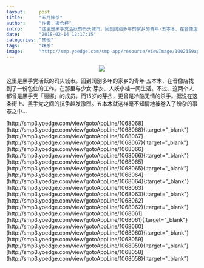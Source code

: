 ```yaml
---
layout:     post
title:      "五月妹杀"
author:     "作者：板仓梓"
intro:      "这里是黑手党活跃的码头城市。回到阔别多年的家乡的青年·五本木、在音像店找到了一份包住的工作。在那里与少女·芽衣、人妖小桂一同生活。不过、这两个人都曾是黑手党「丽娜」的成员。而15岁的芽衣，更曾是冷酷无情的杀手。据说在这条街上、黑手党之间的抗争越发激烈。五本木就这样毫不知情地被卷入了纷杂的事态之中…"
date:       "2018-02-14 12:17:15"
categories: "其他"
tags:       "妹杀"
image:      "http://smp.yoedge.com/smp-app/resource/viewImage/1002359appline.png"
---
```

<div style="text-align: center">
<p><img src="http://smp.yoedge.com/smp-app/resource/viewImage/1002359appline.png"/></p>
</div>
<p class="post-meta">
<span>这里是黑手党活跃的码头城市。回到阔别多年的家乡的青年·五本木、在音像店找到了一份包住的工作。在那里与少女·芽衣、人妖小桂一同生活。不过、这两个人都曾是黑手党「丽娜」的成员。而15岁的芽衣，更曾是冷酷无情的杀手。据说在这条街上、黑手党之间的抗争越发激烈。五本木就这样毫不知情地被卷入了纷杂的事态之中…</span>
</p>
[http://smp3.yoedge.com/view/gotoAppLine/1068068](http://smp3.yoedge.com/view/gotoAppLine/1068068){:target="_blank"}
[http://smp3.yoedge.com/view/gotoAppLine/1068067](http://smp3.yoedge.com/view/gotoAppLine/1068067){:target="_blank"}
[http://smp3.yoedge.com/view/gotoAppLine/1068066](http://smp3.yoedge.com/view/gotoAppLine/1068066){:target="_blank"}
[http://smp3.yoedge.com/view/gotoAppLine/1068065](http://smp3.yoedge.com/view/gotoAppLine/1068065){:target="_blank"}
[http://smp3.yoedge.com/view/gotoAppLine/1068064](http://smp3.yoedge.com/view/gotoAppLine/1068064){:target="_blank"}
[http://smp3.yoedge.com/view/gotoAppLine/1068063](http://smp3.yoedge.com/view/gotoAppLine/1068063){:target="_blank"}
[http://smp3.yoedge.com/view/gotoAppLine/1068062](http://smp3.yoedge.com/view/gotoAppLine/1068062){:target="_blank"}
[http://smp3.yoedge.com/view/gotoAppLine/1068061](http://smp3.yoedge.com/view/gotoAppLine/1068061){:target="_blank"}
[http://smp3.yoedge.com/view/gotoAppLine/1068060](http://smp3.yoedge.com/view/gotoAppLine/1068060){:target="_blank"}
[http://smp3.yoedge.com/view/gotoAppLine/1068059](http://smp3.yoedge.com/view/gotoAppLine/1068059){:target="_blank"}
[http://smp3.yoedge.com/view/gotoAppLine/1068058](http://smp3.yoedge.com/view/gotoAppLine/1068058){:target="_blank"}



